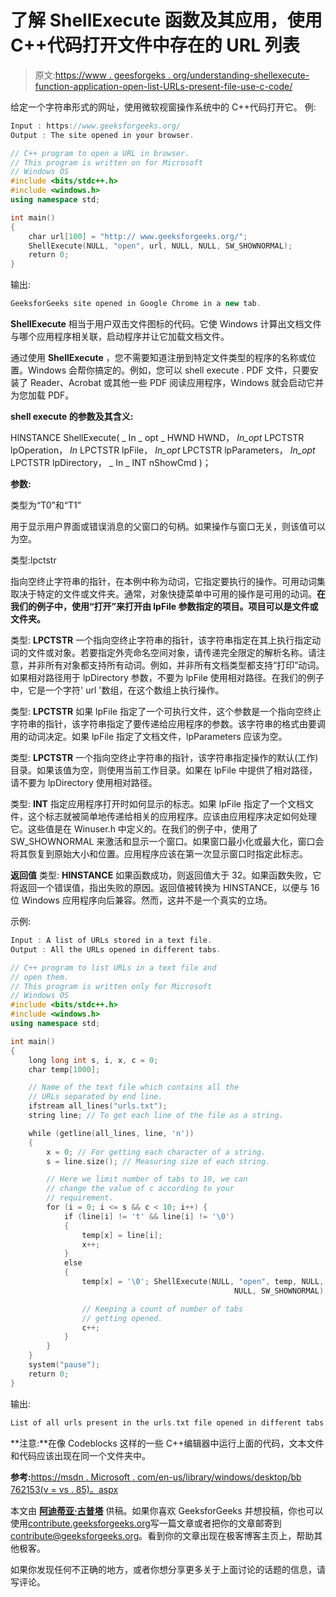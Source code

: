 # 了解 ShellExecute 函数及其应用，使用 C++代码打开文件中存在的 URL 列表

> 原文:[https://www . geesforgeks . org/understanding-shellexecute-function-application-open-list-URLs-present-file-use-c-code/](https://www.geeksforgeeks.org/understanding-shellexecute-function-application-open-list-urls-present-file-using-c-code/)

给定一个字符串形式的网址，使用微软视窗操作系统中的 C++代码打开它。
例:

```cpp
Input : https://www.geeksforgeeks.org/
Output : The site opened in your browser.

```

```cpp
// C++ program to open a URL in browser.
// This program is written on for Microsoft
// Windows OS
#include <bits/stdc++.h>
#include <windows.h>
using namespace std;

int main()
{
    char url[100] = "http:// www.geeksforgeeks.org/";
    ShellExecute(NULL, "open", url, NULL, NULL, SW_SHOWNORMAL);
    return 0;
}
```

输出:

```cpp
GeeksforGeeks site opened in Google Chrome in a new tab.

```

**ShellExecute** 相当于用户双击文件图标的代码。它使 Windows 计算出文档文件与哪个应用程序相关联，启动程序并让它加载文档文件。

通过使用 **ShellExecute** ，您不需要知道注册到特定文件类型的程序的名称或位置。Windows 会帮你搞定的。例如，您可以 shell execute . PDF 文件，只要安装了 Reader、Acrobat 或其他一些 PDF 阅读应用程序，Windows 就会启动它并为您加载 PDF。

**shell execute 的参数及其含义:**

HINSTANCE ShellExecute(
_ In _ opt _ HWND HWND，
_In_opt_ LPCTSTR lpOperation，
_In_ LPCTSTR lpFile，
_In_opt_ LPCTSTR lpParameters，
_In_opt_ LPCTSTR lpDirectory，
_ In _ INT nShowCmd
)；

**参数:**

类型为“T0”和“T1”

用于显示用户界面或错误消息的父窗口的句柄。如果操作与窗口无关，则该值可以为空。

类型:lpctstr

指向空终止字符串的指针，在本例中称为动词，它指定要执行的操作。可用动词集取决于特定的文件或文件夹。通常，对象快捷菜单中可用的操作是可用的动词。**在我们的例子中，使用“打开”来打开由 lpFile 参数指定的项目。项目可以是文件或文件夹。**

类型: **LPCTSTR**
一个指向空终止字符串的指针，该字符串指定在其上执行指定动词的文件或对象。若要指定外壳命名空间对象，请传递完全限定的解析名称。请注意，并非所有对象都支持所有动词。例如，并非所有文档类型都支持“打印”动词。如果相对路径用于 lpDirectory 参数，不要为 lpFile 使用相对路径。在我们的例子中，它是一个字符' url '数组，在这个数组上执行操作。

类型: **LPCTSTR**
如果 lpFile 指定了一个可执行文件，这个参数是一个指向空终止字符串的指针，该字符串指定了要传递给应用程序的参数。该字符串的格式由要调用的动词决定。如果 lpFile 指定了文档文件，lpParameters 应该为空。

类型: **LPCTSTR**
一个指向空终止字符串的指针，该字符串指定操作的默认(工作)目录。如果该值为空，则使用当前工作目录。如果在 lpFile 中提供了相对路径，请不要为 lpDirectory 使用相对路径。

类型: **INT**
指定应用程序打开时如何显示的标志。如果 lpFile 指定了一个文档文件，这个标志就被简单地传递给相关的应用程序。应该由应用程序决定如何处理它。这些值是在 Winuser.h 中定义的。在我们的例子中，使用了 SW_SHOWNORMAL 来激活和显示一个窗口。如果窗口最小化或最大化，窗口会将其恢复到原始大小和位置。应用程序应该在第一次显示窗口时指定此标志。

**返回值**
类型: **HINSTANCE**
如果函数成功，则返回值大于 32。如果函数失败，它将返回一个错误值，指出失败的原因。返回值被转换为 HINSTANCE，以便与 16 位 Windows 应用程序向后兼容。然而，这并不是一个真实的立场。

示例:

```cpp
Input : A list of URLs stored in a text file.
Output : All the URLs opened in different tabs.

```

```cpp
// C++ program to list URLs in a text file and
// open them.
// This program is written only for Microsoft
// Windows OS
#include <bits/stdc++.h>
#include <windows.h>
using namespace std;

int main()
{
    long long int s, i, x, c = 0;
    char temp[1000];

    // Name of the text file which contains all the
    // URLs separated by end line.
    ifstream all_lines("urls.txt");
    string line; // To get each line of the file as a string.

    while (getline(all_lines, line, 'n'))
    {
        x = 0; // For getting each character of a string.
        s = line.size(); // Measuring size of each string.

        // Here we limit number of tabs to 10, we can
        // change the value of c according to your
        // requirement.
        for (i = 0; i <= s && c < 10; i++) {
            if (line[i] != 't' && line[i] != '\0')
            {
                temp[x] = line[i];
                x++;
            }
            else
            {
                temp[x] = '\0'; ShellExecute(NULL, "open", temp, NULL,
                                                  NULL, SW_SHOWNORMAL);

                // Keeping a count of number of tabs
                // getting opened.
                c++;
            }
        }
    }
    system("pause");
    return 0;
}
```

输出:

```cpp
List of all urls present in the urls.txt file opened in different tabs.

```

**注意:**在像 Codeblocks 这样的一些 C++编辑器中运行上面的代码，文本文件和代码应该出现在同一个文件夹中。

**参考:**[https://msdn . Microsoft . com/en-us/library/windows/desktop/bb 762153(v = vs . 85)。aspx](https://msdn.microsoft.com/en-us/library/windows/desktop/bb762153(v=vs.85).aspx)

本文由 **[阿迪蒂亚·古普塔](https://www.linkedin.com/in/aditya-gupta-437504a7?trk=hp-identity-name)** 供稿。如果你喜欢 GeeksforGeeks 并想投稿，你也可以使用[contribute.geeksforgeeks.org](http://contribute.geeksforgeeks.org)写一篇文章或者把你的文章邮寄到 contribute@geeksforgeeks.org。看到你的文章出现在极客博客主页上，帮助其他极客。

如果你发现任何不正确的地方，或者你想分享更多关于上面讨论的话题的信息，请写评论。